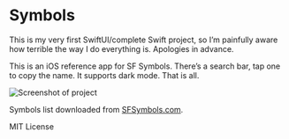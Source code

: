 # Symbols

This is my very first SwiftUI/complete Swift project, so I’m painfully aware how terrible the way I do everything is. 
Apologies in advance.

This is an iOS reference app for SF Symbols.
There’s a search bar, tap one to copy the name.
It supports dark mode. That is all.

![Screenshot of project](https://user-images.githubusercontent.com/5074763/74089826-3dfe6c80-4a73-11ea-80ed-29fd025a915b.jpg)

Symbols list downloaded from [SFSymbols.com](https://github.com/noahsark769/sfsymbols.com).

MIT License
